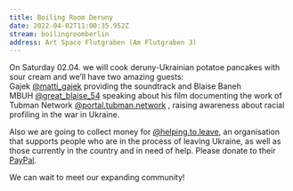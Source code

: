 ```yaml
---
title: Boiling Room Deruny
date: 2022-04-02T11:00:35.952Z
stream: boilingroomberlin
address: Art Space Flutgraben (Am Flutgraben 3)
---
```

On Saturday 02.04. we will cook deruny-Ukrainian potatoe pancakes with sour cream and we’ll have two amazing guests: Gajek [@matti_gajek](https://www.instagram.com/matti_gajek/) providing the soundtrack and Blaise Baneh MBUH [@great_blaise_54](https://www.instagram.com/great_blaise_54/) speaking about his film documenting the work of Tubman Network [@portal.tubman.network](https://www.instagram.com/portal.tubman.network/) , raising awareness about racial profiling in the war in Ukraine. 

Also we are going to collect money for [@helping.to.leave](https://www.instagram.com/helping.to.leave/), an organisation that supports people who are in the process of leaving Ukraine, as well as those currently in the country and in need of help. Please donate to their [PayPal](https://www.paypal.com/paypalme/huiiivoiiine).

We can wait to meet our expanding community!